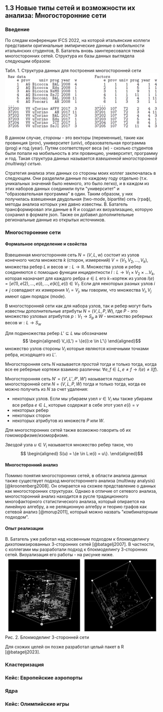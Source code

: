 ## 1.3 Новые типы сетей и возможности их анализа: Многосторонние сети
### Введение
По следам конференции IFCS 2022, на которой итальянские коллеги представили оригинальные эмпирические данные о мобильности итальянских студентов, В. Батагель вновь заинтересовался темой многосторонних сетей. Структура их базы данных выглядела следующим образом:

Табл. 1. Структура данных для построения многосторонней сети
![Рис. 1. Структура данных для построения многосторонней сети](images/1_Batagelj.png)

В данном случае, *стороны* - это векторы (переменные), такие как провинция (prov), университет (univ), образовательная программа (prog) и год (year). Путям соответствуют веса (w) - сколько студентов были попали на мобильность в эти провинцию, университет, программу и год. Такая структура данных называется *взвешенной многосторонней (multiway) сетью*. 

Стратегия анализа этих данных со стороны моих коллег заключалась в следующем. Они разделили данные по каждому году отдельно (т.к. уникальных значений было немного, это было легко), и в каждом из этих наборов данных соединили пути "университет" и "образовательная программа" в один. Таким образом, у них получилась взвешенная двудольная (two-mode, bipartite) сеть (граф), методы анализа которых уже давно известны. В. Батагель трансформировал эти данные в R и создал их визуализацию, которую сохранил в формате json. Также он добавил дополнительные региональные данные из открытых источников.
### Многосторонние сети
#### Формальное определение и свойства
Взвешенная многосторонняя сеть $N = (V, L, w)$ состоит из узлов конечного числа множеств $k$ (сторон, измерений) $V = (V_1,V_2,...,V_k)$, множества ребер $L$ и весов $w: L \rightarrow \mathbb{R}$. Множества узлов и ребер соединяются с помощью функции инцидентности $I: L \rightarrow V_1 \times V_2 \times ... V_k$, которая назначает для каждого ребра $e \in L$ его $k-$кортеж из узлов $I(e) = [e(1), e(2),...,e(i),...,e(k)], e(i) \in V_1$. Если для некоторых разных узлов $i \neq j$ совпадают их измерения $V_i = V_j$, мы говорим, что множества $V_i, V_j$ имеют один порядок (mode). 

В многосторонней сети как для набора узлов, так и ребер могут быть известны дополнительные атрибуты $N = (V,L,P,W)$, где $P$ - это множество узловых атрибутов $p: V_1 \rightarrow S_p$ а $W$ - множество реберных весов $w: L \rightarrow S_w$

Для подмножества ребер $L' \subseteq L$  мы обозначаем
$$
\begin{aligned}
V_i(L') = \{e(i):e \in L'\}
\end{aligned}$$
множество узлов стороны $V_i$ которые являются конечными точками ребра, исходящего из $L'$. 

Многосторонняя сеть $N$ называется *простой* тогда и только тогда, когда все ее реберные кортежи взаимно различны: $\forall e, f \in L, e \neq f \longrightarrow I(e) \neq I(f)$.

Многосторонняя сеть $N' = (V', L', P', W')$ называется *подсетью* многосторонней сети $N = (V,L,P,W)$ тогда и только тогда, когда ее можно получить из $N$ за счет удаления:
- некоторых узлов. Если мы убираем узел $v \in V_i$ мы также убираем все ребра $e \in L$, которые содержат в себе этот узел $e(i) = v$
- некоторых ребер
- некоторых сторон
- некоторых атрибутов из множеств $P$ или $W$.

Для многосторонних сетей также возможно говорить об их гомоморфизме/изоморфизме.

*Звездой* узла $u \in V_i$ называется множество ребер такое, что
$$
\begin{aligned}
S(u) = \{e \in L:e(i) = u\}.
\end{aligned}$$
#### Многосторонний анализ
Помимо понятия многосторонних сетей, в области анализа данных также существует подход многостороннего анализа (multiway analysis) [@kroonenberg2008]. Он опирается на схожее представление о данных как многосторонних структурах. Однако в отличие от сетевого анализа, многосторонний анализ находится в русле традиционного многофакторного статистического анализа, который опирается на линейную алгебру, а не реляционную алгебру и теорию графов как сетевой анализ [@morup2011], который можно назвать "комбинаторным подходом".
#### Опыт реализации
В. Батагель уже работал над косвенным подходом к блокмоделингу дихотомизированных 3-сторонних сетей [@batagelj2007]. В частности, с коллегами мы разработали подход к блокмоделингу 3-сторонних сетей. Визуализация его работы - на рисунке ниже.
![](images/2_Batagelj.png)
Рис. 2. Блокмоделинг 3-сторонней сети

Для схожих целей он позже разработал целый пакет в R [@batagelj2023]. 


### Кластеризация
### Кейс: Европейские аэропорты
### Ядра
### Кейс: Олимпийские игры
